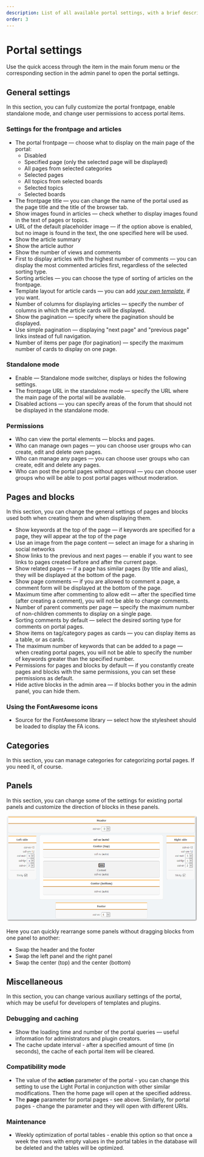 ```yaml
---
description: List of all available portal settings, with a brief description
order: 3
---
```


# Portal settings

Use the quick access through the item in the main forum menu or the corresponding section in the admin panel to open the portal settings.

## General settings

In this section, you can fully customize the portal frontpage, enable standalone mode, and change user permissions to access portal items.

### Settings for the frontpage and articles

- The portal frontpage — choose what to display on the main page of the portal:
  - Disabled
  - Specified page (only the selected page will be displayed)
  - All pages from selected categories
  - Selected pages
  - All topics from selected boards
  - Selected topics
  - Selected boards
- The frontpage title — you can change the name of the portal used as the page title and the title of the browser tab.
- Show images found in articles — check whether to display images found in the text of pages or topics.
- URL of the default placeholder image — if the option above is enabled, but no image is found in the text, the one specified here will be used.
- Show the article summary
- Show the article author
- Show the number of views and comments
- First to display articles with the highest number of comments — you can display the most commented articles first, regardless of the selected sorting type.
- Sorting articles — you can choose the type of sorting of articles on the frontpage.
- Template layout for article cards — you can add _[your own template](/how-to/create-layout)_, if you want.
- Number of columns for displaying articles — specify the number of columns in which the article cards will be displayed.
- Show the pagination — specify where the pagination should be displayed.
- Use simple pagination — displaying "next page" and "previous page" links instead of full navigation.
- Number of items per page (for pagination) — specify the maximum number of cards to display on one page.

### Standalone mode

- Enable — Standalone mode switcher, displays or hides the following settings.
- The frontpage URL in the standalone mode — specify the URL where the main page of the portal will be available.
- Disabled actions — you can specify areas of the forum that should not be displayed in the standalone mode.

### Permissions

- Who can view the portal elements — blocks and pages.
- Who can manage own pages — you can choose user groups who can create, edit and delete own pages.
- Who can manage any pages — you can choose user groups who can create, edit and delete any pages.
- Who can post the portal pages without approval — you can choose user groups who will be able to post portal pages without moderation.

## Pages and blocks

In this section, you can change the general settings of pages and blocks used both when creating them and when displaying them.

- Show keywords at the top of the page — if keywords are specified for a page, they will appear at the top of the page
- Use an image from the page content — select an image for a sharing in social networks
- Show links to the previous and next pages — enable if you want to see links to pages created before and after the current page.
- Show related pages — if a page has similar pages (by title and alias), they will be displayed at the bottom of the page.
- Show page comments — if you are allowed to comment a page, a comment form will be displayed at the bottom of the page.
- Maximum time after commenting to allow edit — after the specified time (after creating a comment), you will not be able to change comments.
- Number of parent comments per page — specify the maximum number of non-children comments to display on a single page.
- Sorting comments by default — select the desired sorting type for comments on portal pages.
- Show items on tag/category pages as cards — you can display items as a table, or as cards.
- The maximum number of keywords that can be added to a page — when creating portal pages, you will not be able to specify the number of keywords greater than the specified number.
- Permissions for pages and blocks by default — if you constantly create pages and blocks with the same permissions, you can set these permissions as default.
- Hide active blocks in the admin area — if blocks bother you in the admin panel, you can hide them.

### Using the FontAwesome icons

- Source for the FontAwesome library — select how the stylesheet should be loaded to display the FA icons.

## Categories

In this section, you can manage categories for categorizing portal pages. If you need it, of course.

## Panels

In this section, you can change some of the settings for existing portal panels and customize the direction of blocks in these panels.

![Panels](panels.png)

Here you can quickly rearrange some panels without dragging blocks from one panel to another:

- Swap the header and the footer
- Swap the left panel and the right panel
- Swap the center (top) and the center (bottom)

## Miscellaneous

In this section, you can change various auxiliary settings of the portal, which may be useful for developers of templates and plugins.

### Debugging and caching

- Show the loading time and number of the portal queries — useful information for administrators and plugin creators.
- The cache update interval - after a specified amount of time (in seconds), the cache of each portal item will be cleared.

### Compatibility mode

- The value of the **action** parameter of the portal - you can change this setting to use the Light Portal in conjunction with other similar modifications. Then the home page will open at the specified address.
- The **page** parameter for portal pages - see above. Similarly, for portal pages - change the parameter and they will open with different URls.

### Maintenance

- Weekly optimization of portal tables - enable this option so that once a week the rows with empty values in the portal tables in the database will be deleted and the tables will be optimized.
